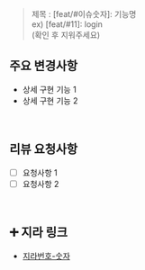 > 제목 : [feat/#이슈숫자]: 기능명  
  ex) [feat/#11]: login  
  (확인 후 지워주세요)

## 주요 변경사항
- 상세 구현 기능 1
- 상세 구현 기능 2
  
<br/>

## 리뷰 요청사항
- [ ] 요청사항 1
- [ ] 요청사항 2 
  
<br/>

## ➕ 지라 링크

- [지라번호-숫자](지라주소)

<br/>